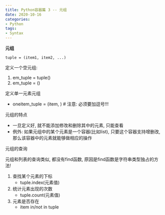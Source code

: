 ```yaml
---
title: Python容器篇 3 -- 元组
date: 2020-10-16
categories: 
- Python
tags:
- Syntax
---
```


**元组**

`tuple = (item1, item2, ...)`

定义一个空元组:

1. em_tuple = tuple()
2. em_tuple = ()

定义单一元素元组
* oneitem_tuple = (item, )  # 注意: 必须要加逗号!!!

元组的特点
* 一旦定义好, 就不能添加修改和删除其中的元素, 只能查看
* 例外: 如果元组中的某个元素是一个容器(比如list), 只要这个容器支持增删改, 那么该容器中的元素就能够做相应的操作

元组的查询

元组和列表的查询类似, 都没有find函数, 原因是find函数是字符串类型独占的方法!<br>
1. 查找某个元素的下标 
      * tuple.index(元素值)
2. 统计元素出现的次数 
      * tuple.count(元素值)
3. 元素是否存在 
      * item in/not in tuple
